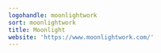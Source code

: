 ```yaml
---
logohandle: moonlightwork
sort: moonlightwork
title: Moonlight
website: 'https://www.moonlightwork.com/'
---
```

